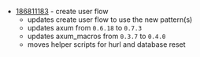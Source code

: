 - [186811183](https://www.pivotaltracker.com/story/show/186811183) - create user flow
    - updates create user flow to use the new pattern(s)
    - updates axum from `0.6.18` to `0.7.3`
    - updates axum_macros from `0.3.7` to `0.4.0`
    - moves helper scripts for hurl and database reset

